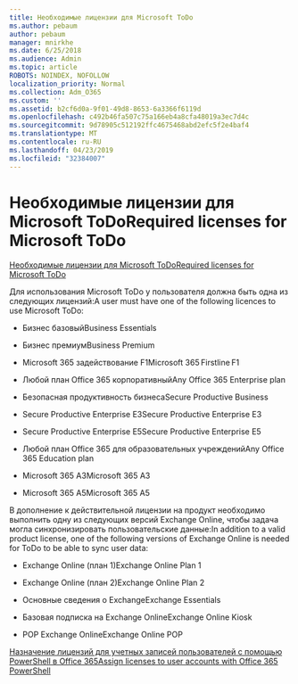 ```yaml
---
title: Необходимые лицензии для Microsoft ToDo
ms.author: pebaum
author: pebaum
manager: mnirkhe
ms.date: 6/25/2018
ms.audience: Admin
ms.topic: article
ROBOTS: NOINDEX, NOFOLLOW
localization_priority: Normal
ms.collection: Adm_O365
ms.custom: ''
ms.assetid: b2cf6d0a-9f01-49d8-8653-6a3366f6119d
ms.openlocfilehash: c492b46fa507c75a166eb4a8cfa48019a3ec7d4c
ms.sourcegitcommit: 9d78905c512192ffc4675468abd2efc5f2e4baf4
ms.translationtype: MT
ms.contentlocale: ru-RU
ms.lasthandoff: 04/23/2019
ms.locfileid: "32384007"
---
```

# <a name="required-licenses-for-microsoft-todo"></a><span data-ttu-id="b679c-102">Необходимые лицензии для Microsoft ToDo</span><span class="sxs-lookup"><span data-stu-id="b679c-102">Required licenses for Microsoft ToDo</span></span>

[<span data-ttu-id="b679c-103">Необходимые лицензии для Microsoft ToDo</span><span class="sxs-lookup"><span data-stu-id="b679c-103">Required licenses for Microsoft ToDo</span></span>](https://support.office.com/article/381e9d1b-c500-49b5-973e-890fd86528d7.aspx)
  
<span data-ttu-id="b679c-104">Для использования Microsoft ToDo у пользователя должна быть одна из следующих лицензий:</span><span class="sxs-lookup"><span data-stu-id="b679c-104">A user must have one of the following licences to use Microsoft ToDo:</span></span>
  
- <span data-ttu-id="b679c-105">Бизнес базовый</span><span class="sxs-lookup"><span data-stu-id="b679c-105">Business Essentials</span></span>
    
- <span data-ttu-id="b679c-106">Бизнес премиум</span><span class="sxs-lookup"><span data-stu-id="b679c-106">Business Premium</span></span>
    
- <span data-ttu-id="b679c-107">Microsoft 365 задействование F1</span><span class="sxs-lookup"><span data-stu-id="b679c-107">Microsoft 365 Firstline F1</span></span>
    
- <span data-ttu-id="b679c-108">Любой план Office 365 корпоративный</span><span class="sxs-lookup"><span data-stu-id="b679c-108">Any Office 365 Enterprise plan</span></span>
    
- <span data-ttu-id="b679c-109">Безопасная продуктивность бизнеса</span><span class="sxs-lookup"><span data-stu-id="b679c-109">Secure Productive Business</span></span>
    
- <span data-ttu-id="b679c-110">Secure Productive Enterprise E3</span><span class="sxs-lookup"><span data-stu-id="b679c-110">Secure Productive Enterprise E3</span></span>
    
- <span data-ttu-id="b679c-111">Secure Productive Enterprise E5</span><span class="sxs-lookup"><span data-stu-id="b679c-111">Secure Productive Enterprise E5</span></span>
    
- <span data-ttu-id="b679c-112">Любой план Office 365 для образовательных учреждений</span><span class="sxs-lookup"><span data-stu-id="b679c-112">Any Office 365 Education plan</span></span>
    
- <span data-ttu-id="b679c-113">Microsoft 365 A3</span><span class="sxs-lookup"><span data-stu-id="b679c-113">Microsoft 365 A3</span></span>
    
- <span data-ttu-id="b679c-114">Microsoft 365 A5</span><span class="sxs-lookup"><span data-stu-id="b679c-114">Microsoft 365 A5</span></span>
    
<span data-ttu-id="b679c-115">В дополнение к действительной лицензии на продукт необходимо выполнить одну из следующих версий Exchange Online, чтобы задача могла синхронизировать пользовательские данные:</span><span class="sxs-lookup"><span data-stu-id="b679c-115">In addition to a valid product license, one of the following versions of Exchange Online is needed for ToDo to be able to sync user data:</span></span> 
  
- <span data-ttu-id="b679c-116">Exchange Online (план 1)</span><span class="sxs-lookup"><span data-stu-id="b679c-116">Exchange Online Plan 1</span></span>
    
- <span data-ttu-id="b679c-117">Exchange Online (план 2)</span><span class="sxs-lookup"><span data-stu-id="b679c-117">Exchange Online Plan 2</span></span>
    
- <span data-ttu-id="b679c-118">Основные сведения о Exchange</span><span class="sxs-lookup"><span data-stu-id="b679c-118">Exchange Essentials</span></span>
    
- <span data-ttu-id="b679c-119">Базовая подписка на Exchange Online</span><span class="sxs-lookup"><span data-stu-id="b679c-119">Exchange Online Kiosk</span></span>
    
- <span data-ttu-id="b679c-120">POP Exchange Online</span><span class="sxs-lookup"><span data-stu-id="b679c-120">Exchange Online POP</span></span>
    
[<span data-ttu-id="b679c-121">Назначение лицензий для учетных записей пользователей с помощью PowerShell в Office 365</span><span class="sxs-lookup"><span data-stu-id="b679c-121">Assign licenses to user accounts with Office 365 PowerShell</span></span>](https://docs.microsoft.com/office365/enterprise/powershell/assign-licenses-to-user-accounts-with-office-365-powershell )
  

